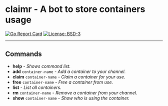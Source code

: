 # claimr - A bot to store containers usage
[![Go Report Card](https://goreportcard.com/badge/github.com/evandroflores/claimr)](https://goreportcard.com/report/github.com/evandroflores/claimr) [![License: BSD-3](https://img.shields.io/badge/License-BSD3-green.svg)](https://opensource.org/licenses/BSD-3-Clause)

---

## Commands

* **help** - *Shows command list.*
* **add** `container-name` - *Add a container to your channel.*
* **claim** `container-name` - *Claim a container for your use.*
* **free** `container-name` - *Free a container from use.*
* **list** - *List all containers.*
* **rm** `container-name` - *Remove a container from your channel.*
* **show** `container-name` - *Show who is using the container.*
